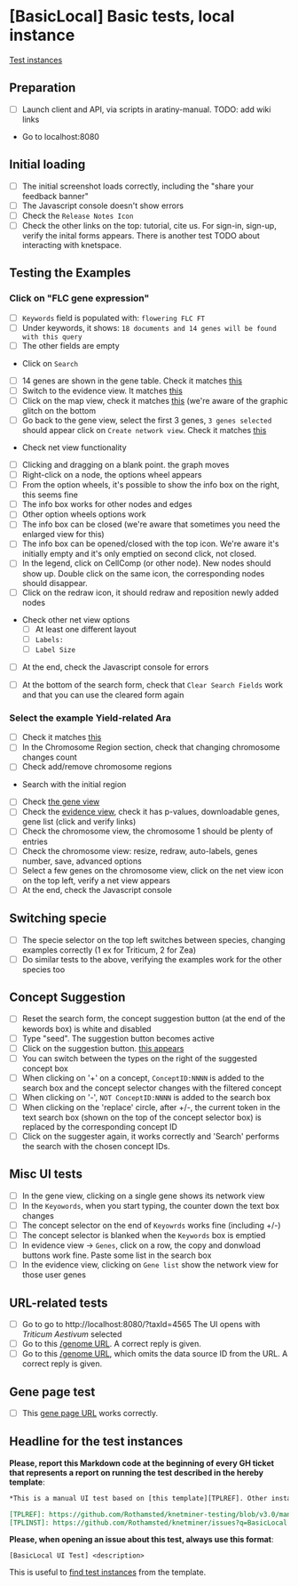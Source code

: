 # [BasicLocal] Basic tests, local instance

[Test instances][TPLINST]

## Preparation
* [ ] Launch client and API, via scripts in aratiny-manual. TODO: add wiki links
* Go to localhost:8080

## Initial loading
* [ ] The initial screenshot loads correctly, including the "share your feedback banner"
* [ ] The Javascript console doesn't show errors
* [ ] Check the `Release Notes Icon`
* [ ] Check the other links on the top: tutorial, cite us. For sign-in, sign-up, verify the inital forms appears. There is another test TODO about interacting with knetspace.

## Testing the Examples

### Click on "FLC gene expression"
* [ ] `Keywords` field is populated with: `flowering FLC FT`
* [ ] Under keywords, it shows: `18 documents and 14 genes will be found with this query`
* [ ] The other fields are empty
* Click on `Search`
* [ ] 14 genes are shown in the gene table. Check it matches [this](flc-genes.png)
* [ ] Switch to the evidence view. It matches [this](flc-evidence.png)
* [ ] Click on the map view, check it matches [this](flc-chr.png) (we're aware of the 
      graphic glitch on the bottom
* [ ] Go back to the gene view, select the first 3 genes, `3 genes selected` should appear 
      click on `Create network view`. Check it matches [this](flc-net.png)
* Check net view functionality
* [ ] Clicking and dragging on a blank point. the graph moves
* [ ] Right-click on a node, the options wheel appears
* [ ] From the option wheels, it's possible to show the info box on the right, this seems fine
* [ ] The info box works for other nodes and edges
* [ ] Other option wheels options work
* [ ] The info box can be closed (we're aware that sometimes you need the enlarged view for this)
* [ ] The info box can be opened/closed with the top icon. We're aware it's initially empty and it's only emptied on second click, not closed.
* [ ] In the legend, click on CellComp (or other node). New nodes should show up. Double click on the same icon, the corresponding nodes should disappear.
* [ ] Click on the redraw icon, it should redraw and reposition newly added nodes
* Check other net view options
  * [ ] At least one different layout
  * [ ] `Labels:`
  * [ ] `Label Size`
* [ ] At the end, check the Javascript console for errors
* [ ] At the bottom of the search form, check that `Clear Search Fields` work and that you can use the cleared form again


### Select the example Yield-related Ara
* [ ] Check it matches [this](qtl-search-form.png)
* [ ] In the Chromosome Region section, check that changing chromosome changes count
* [ ] Check add/remove chromosome regions
* Search with the initial region
* [ ] Check [the gene view](qtl-genes.png)
* [ ] Check the [evidence view](qtl-evidence.png), check it has p-values, downloadable genes, gene list (click and verify links)
* [ ] Check the chromosome view, the chromosome 1 should be plenty of entries
* [ ] Check the chromosome view: resize, redraw, auto-labels, genes number, save, advanced options
* [ ] Select a few genes on the chromosome view, click on the net view icon on the top left, verify a net view appears
* [ ] At the end, check the Javascript console
      
## Switching specie
* [ ] The specie selector on the top left switches between species, changing examples correctly (1 ex for Triticum, 2 for Zea)
* [ ] Do similar tests to the above, verifying the examples work for the other species too

## Concept Suggestion
* [ ] Reset the search form, the concept suggestion button (at the end of the kewords box) is white and disabled
* [ ] Type "seed". The suggestion button becomes active
* [ ] Click on the suggestion button. [this appears](suggester.png)
* [ ] You can switch between the types on the right of the suggested concept box
* [ ] When clicking on '+' on a concept, `ConceptID:NNNN` is added to the search box and the concept selector changes with the filtered concept
* [ ] When clicking on '-', `NOT ConceptID:NNNN` is added to the search box
* [ ] When clicking on the 'replace' circle, after +/-, the current token in the text search box (shown on the top of the concept selector box) is replaced by the corresponding concept ID 
* [ ] Click on the suggester again, it works correctly and 'Search' performs the search with the chosen concept IDs.

## Misc UI tests
* [ ] In the gene view, clicking on a single gene shows its network view
* [ ] In the `Keyowords`, when you start typing, the counter down the text box changes
* [ ] The concept selector on the end of `Keyowrds` works fine (including +/-)
* [ ] The concept selector is blanked when the `Keywords` box is emptied
* [ ] In evidence view -> `Genes`, click on a row, the copy and donwload buttons work fine.
      Paste some list in the search box
* [ ] In the evidence view, clicking on `Gene list` show the network view for those user genes

## URL-related tests
* [ ] Go to go to http://localhost:8080/?taxId=4565
      The UI opens with *Triticum Aestivum* selected
* [ ] Go to this [/genome URL](http://localhost:9090/ws/aratiny/genome?keyword=flowering%20FLC%20FT&list=TRP*,BRA*). A correct reply is given.
* [ ] Go to this [/genome URL](http://localhost:9090/ws/aratiny/genome?keyword=flowering%20FLC%20FT&list=TRP*,BRA*), which omits the data source ID from the URL. A correct reply is given.

## Gene page test
* [ ] This [gene page URL](http://localhost:8080/html/genepage.jsp?keywords=flowering%20FLC%20FT&list=TRP*,AT1G*)  works correctly.



## Headline for the test instances

**Please, report this Markdown code at the beginning of every GH ticket that represents a report on running the test described in the hereby template**:

```Markdown
*This is a manual UI test based on [this template][TPLREF]. Other instances of this test are [here][TPLINST]. Tests from the template that aren't mentioned hereby are intended as passed.*

[TPLREF]: https://github.com/Rothamsted/knetminer-testing/blob/v3.0/manual-ui-testing/ui-test-templates/basic-local/README.md
[TPLINST]: https://github.com/Rothamsted/knetminer/issues?q=BasicLocal
```

**Please, when opening an issue about this test, always use this format**:

```
[BasicLocal UI Test] <description>
```

This is useful to [find test instances][TPLINST] from the template.

[TPLREF]: https://github.com/Rothamsted/knetminer-testing/blob/v3.0/manual-ui-testing/ui-test-templates/basic-local/README.md
[TPLINST]: https://github.com/Rothamsted/knetminer/issues?q=BasicLocal
